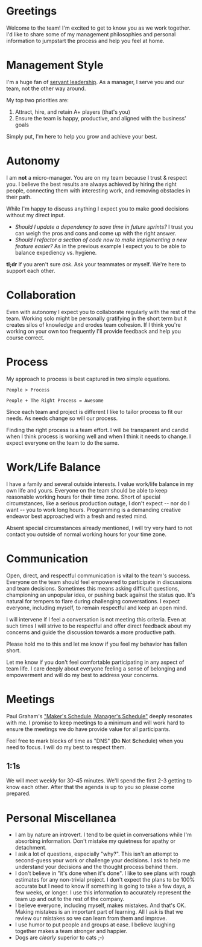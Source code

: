 # Greetings

Welcome to the team! I'm excited to get to know you as we work together. I'd like to share some of my management philosophies and personal information to jumpstart the process and help you feel at home.

# Management Style

I'm a huge fan of [servant leadership](https://en.wikipedia.org/wiki/Servant_leadership). As a manager, I serve you and our team, not the other way around.

My top two priorities are:

1. Attract, hire, and retain A+ players (that's you)
1. Ensure the team is happy, productive, and aligned with the business' goals

Simply put, I'm here to help you grow and achieve your best.

# Autonomy

I am **not** a micro-manager. You are on my team because I trust & respect you. I believe the best results are always achieved by hiring the right people, connecting them with interesting work, and removing obstacles in their path.

While I'm happy to discuss anything I expect you to make good decisions without my direct input.

* *Should I update a dependency to save time in future sprints?* I trust you can weigh the pros and cons and come up with the right answer.
* *Should I refactor a section of code now to make implementing a new feature easier?* As in the previous example I expect you to be able to balance expediency vs. hygiene.

**tl;dr** If you aren't sure *ask*. Ask your teammates or myself. We're here to support each other.

# Collaboration

Even with autonomy I expect you to collaborate regularly with the rest of the team. Working solo might be personally gratifying in the short term but it creates silos of knowledge and erodes team cohesion. If I think you're working on your own too frequently I'll provide feedback and help you course correct.

# Process

My approach to process is best captured in two simple equations.

```
People > Process
```

```
People + The Right Process = Awesome
```

Since each team and project is different I like to tailor process to fit our needs. As needs change so will our process.

Finding the right process is a team effort. I will be transparent and candid when I think process is working well and when I think it needs to change. I expect everyone on the team to do the same.

# Work/Life Balance

I have a family and several outside interests. I value work/life balance in my own life and yours. Everyone on the team should be able to keep reasonable working hours for their time zone. Short of special circumstances, like a serious production outage, I don't expect -- nor do I want -- you to work long hours. Programming is a demanding creative endeavor best approached with a fresh and rested mind.

Absent special circumstances already mentioned, I will try very hard to not contact you outside of normal working hours for your time zone.

# Communication

Open, direct, and respectful communication is vital to the team's success. Everyone on the team should feel empowered to participate in discussions and team decisions. Sometimes this means asking difficult questions, championing an unpopular idea, or pushing back against the status quo. It's natural for tempers to flare during challenging conversations. I expect everyone, including myself, to remain respectful and keep an open mind. 

I will intervene if I feel a conversation is not meeting this criteria. Even at such times I will strive to be respectful and offer direct feedback about my concerns and guide the discussion towards a more productive path.

Please hold me to this and let me know if you feel my behavior has fallen short.

Let me know if you don't feel comfortable participating in any aspect of team life. I care deeply about everyone feeling a sense of belonging and empowerment and will do my best to address your concerns.

# Meetings

Paul Graham's ["Maker's Schedule, Manager's Schedule"](http://www.paulgraham.com/makersschedule.html) deeply resonates with me. I promise to keep meetings to a minimum and will work hard to ensure the meetings we do have provide value for all participants.

Feel free to mark blocks of time as "DNS" (**D**o **N**ot **S**chedule) when you need to focus. I will do my best to respect them.

## 1:1s

We will meet weekly for 30-45 minutes. We'll spend the first 2-3 getting to know each other. After that the agenda is up to you so please come prepared.

# Personal Miscellanea

* I am by nature an introvert. I tend to be quiet in conversations while I'm absorbing information. Don't mistake my quietness for apathy or detachment.
* I ask a lot of questions, especially "why?". This isn't an attempt to second-guess your work or challenge your decisions. I ask to help me understand your decisions and the thought process behind them.
* I don't believe in "it's done when it's done". I like to see plans with rough estimates for any non-trivial project. I don't expect the plans to be 100% accurate but I need to know if something is going to take a few days, a few weeks, or longer. I use this information to accurately represent the team up and out to the rest of the company.
* I believe everyone, including myself, makes mistakes. And that's OK. Making mistakes is an important part of learning. All I ask is that we review our mistakes so we can learn from them and improve.
* I use humor to put people and groups at ease. I believe laughing together makes a team stronger and happier.
* Dogs are *clearly* superior to cats ;-)
